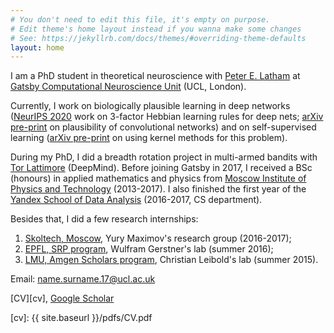 ```yaml
---
# You don't need to edit this file, it's empty on purpose.
# Edit theme's home layout instead if you wanna make some changes
# See: https://jekyllrb.com/docs/themes/#overriding-theme-defaults
layout: home
---
```

I am a PhD student in theoretical neuroscience with [Peter E. Latham][pel] at [Gatsby Computational Neuroscience Unit][gatsby] (UCL, London).
 
Currently, I work on biologically plausible learning in deep networks ([NeurIPS 2020][plausible-kernelized-bottleneck] work on 3-factor Hebbian learning rules for deep nets; [arXiv pre-print][plausible-conv] on plausibility of convolutional networks) and on self-supervised learning ([arXiv pre-print][ssl-hsic] on using kernel methods for this problem).

During my PhD, I did a breadth rotation project in multi-armed bandits with [Tor Lattimore][tor] (DeepMind). 
Before joining Gatsby in 2017, I received a BSc (honours) in applied mathematics and physics
from [Moscow Institute of Physics and Technology][mipt] (2013-2017). I also finished the first year of the 
[Yandex School of Data Analysis][shad] (2016-2017, CS department).

Besides that, I did a few research internships:

1. [Skoltech, Moscow][skoltech], Yury Maximov's research group (2016-2017);
2. [EPFL, SRP program][epfl], Wulfram Gerstner's lab (summer 2016);
3. [LMU, Amgen Scholars program][lmu], Christian Leibold's lab (summer 2015).

Email: name.surname.17@ucl.ac.uk

[CV][cv], [Google Scholar][googlescholar]

[gatsby]: http://www.gatsby.ucl.ac.uk/
[mipt]: https://mipt.ru/english/
[shad]: https://yandexdataschool.com/
[skoltech]: https://www.skoltech.ru/en
[epfl]: https://sv.epfl.ch/summer-research
[lmu]: http://www.amgenscholars.mcn.uni-muenchen.de/
[pel]: http://www.gatsby.ucl.ac.uk/~pel/
[tor]: http://tor-lattimore.com/
[googlescholar]: https://scholar.google.co.uk/citations?user=kLCmh2oAAAAJ&hl=en
[plausible-kernelized-bottleneck]: https://papers.nips.cc/paper/2020/hash/517f24c02e620d5a4dac1db388664a63-Abstract.html
[plausible-conv]: https://arxiv.org/abs/2106.13031
[ssl-hsic]: https://arxiv.org/abs/2106.08320
[cv]: {{ site.baseurl }}/pdfs/CV.pdf
